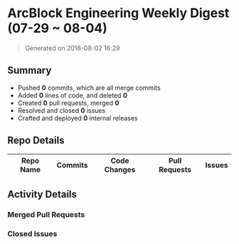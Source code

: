 # ArcBlock Engineering Weekly Digest (07-29 ~ 08-04)

> Generated on 2018-08-02 16:29

## Summary

* Pushed **0** commits, which are all merge commits
* Added **0** lines of code, and deleted **0**
* Created **0** pull requests, merged **0**
* Resolved and closed **0** issues
* Crafted and deployed **0** internal releases

## Repo Details

| Repo Name | Commits | Code Changes | Pull Requests | Issues |
| --------- | ------- | ------------ | ------------- | ------ |

## Activity Details

### Merged Pull Requests



### Closed Issues


